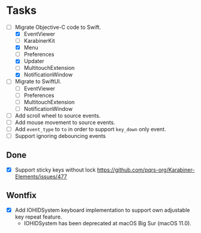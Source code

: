 # Tasks

-   [ ] Migrate Objective-C code to Swift.
    -   [x] EventViewer
    -   [ ] KarabinerKit
    -   [x] Menu
    -   [ ] Preferences
    -   [x] Updater
    -   [ ] MultitouchExtension
    -   [x] NotificationWindow
-   [ ] Migrate to SwiftUI.
    -   [ ] EventViewer
    -   [ ] Preferences
    -   [ ] MultitouchExtension
    -   [ ] NotificationWindow
-   [ ] Add scroll wheel to source events.
-   [ ] Add mouse movement to source events.
-   [ ] Add `event_type` to `to` in order to support `key_down` only event.
-   [ ] Support ignoring debouncing events

## Done

-   [x] Support sticky keys without lock
        <https://github.com/pqrs-org/Karabiner-Elements/issues/477>

## Wontfix

-   [x] Add IOHIDSystem keyboard implementation to support own adjustable key repeat feature.
    -   IOHIDSystem has been deprecated at macOS Big Sur (macOS 11.0).
